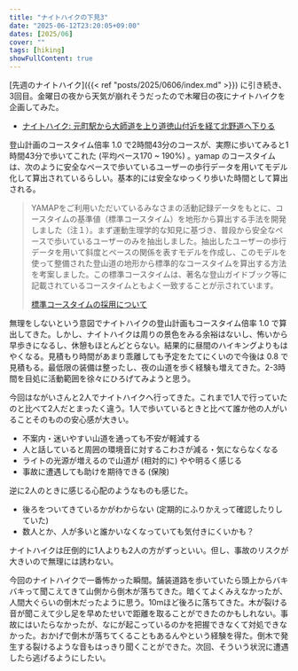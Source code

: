 ```yaml
---
title: "ナイトハイクの下見3"
date: "2025-06-12T23:20:05+09:00"
dates: [2025/06]
cover: ""
tags: [hiking]
showFullContent: true
---
```


[先週のナイトハイク]({{< ref "posts/2025/0606/index.md" >}}) に引き続き、3回目。金曜日の夜から天気が崩れそうだったので木曜日の夜にナイトハイクを企画してみた。

* [ナイトハイク: 元町駅から大師道を上り道徳山付近を経て北野道へ下りる](https://yamap.com/activities/40693698)

登山計画のコースタイム倍率 1.0 で2時間43分のコースが、実際に歩いてみると1時間43分で歩いてこれた (平均ペース170 ~ 190%) 。yamap のコースタイムは、次のように安全なペースで歩いているユーザーの歩行データを用いてモデル化して算出されているらしい。基本的には安全なゆっくり歩いた時間として算出される。

> YAMAPをご利用いただいているみなさまの活動記録データをもとに、コースタイムの基準値（標準コースタイム）を地形から算出する手法を開発しました（注１）。まず運動生理学的な知見に基づき、普段から安全なペースで歩いているユーザーのみを抽出しました。抽出したユーザーの歩行データを用いて斜度とペースの関係を表すモデルを作成し、このモデルを使って整備された登山道の地形から標準的なコースタイムを算出する方法を考案しました。この標準コースタイムは、著名な登山ガイドブック等に記載されているコースタイムともよく一致することが示されています。
> 
> [標準コースタイムの採用について](https://info.yamap.com/archives/5358)

無理をしないという意図でナイトハイクの登山計画もコースタイム倍率 1.0 で算出してきた。しかし、ナイトハイクは周りの景色をみる余裕はないし、怖いから早歩きになるし、休憩もほとんどとらない。結果的に昼間のハイキングよりもはやくなる。見積もり時間があまり乖離しても予定をたてにくいので今後は 0.8 で見積もる。最低限の装備は整ったし、夜の山道を歩く経験も増えてきた。2-3時間を目処に活動範囲を徐々にひろげてみようと思う。

今回はながいさんと2人でナイトハイクへ行ってきた。これまで1人で行っていたのと比べて2人だとまったく違う。1人で歩いているときと比べて誰か他の人がいることそのものの安心感が大きい。

* 不案内・迷いやすい山道を通っても不安が軽減する
* 人と話していると周囲の環境音に対するこわさが減る・気にならなくなる
* ライトの光源が増えるので山道が (相対的に) やや明るく感じる
* 事故に遭遇しても助けを期待できる (保険)

逆に2人のときに感じる心配のようなものも感じた。

* 後ろをついてきているかがわからない (定期的にふりかえって確認したりしていた)
* 数人とか、人が多いと誰かいなくなっていても気付きにくいかも？

ナイトハイクは圧倒的に1人よりも2人の方がずっといい。但し、事故のリスクが大きいので無理には誘わない。

今回のナイトハイクで一番怖かった瞬間。舗装道路を歩いていたら頭上からバキバキって聞こえてきて山側から倒木が落ちてきた。暗くてよくみえなかったが、人間大ぐらいの倒木だったように思う。10mほど後ろに落ちてきた。木が裂ける音が聞こえて少し足を早めたせいで距離を取ることができたのかもしれない。事故にはいたらなかったが、なにが起こっているのかを把握できなくて対処できなかった。おかげで倒木が落ちてくることもあるんやという経験を得た。倒木で発生する裂けるような音もはっきり聞くことができた。次回、そういう状況に遭遇したら逃げるようにしたい。
